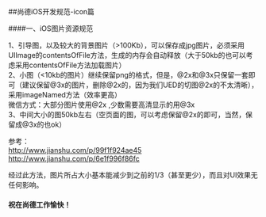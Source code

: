 ##尚德iOS开发规范-icon篇####一、iOS图片资源规范
>
1、引导图，以及较大的背景图片（>100Kb），可以保存成jpg图片，必须采用UIImage的contentsOfFile方法，生成的内存会自动释放（大于50kb的也可以考虑采用contentsOfFile方法加载图片）<br>
2、小图（<10kb的图片）继续保留png的格式，但是，@2x和@3x只保留一套即可（建议保留@3x的图片，删除@2x的，因为我们UED的切图@2x的不太清晰），采用imageNamed方法（效率更高）<br>
	微信方式：大部分图片使用@2x ,少数需要高清显示的用@3x<br>
3、中间大小的图50kb左右（空页面的图，可以考虑保留@2x的即可，当然，保留成@3x的也ok）<br>

>
参考：<br>
http://www.jianshu.com/p/99f1f924ae45<br>
		http://www.jianshu.com/p/6e1f996f86fc

经过此方法，图片所占大小基本能减少到之前的1/3（甚至更少），而且对UI效果无任何影响。<br>


#### 祝在尚德工作愉快！